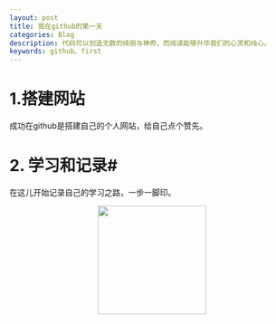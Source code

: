```yaml
---
layout: post
title: 我在github的第一天
categories: Blog
description: 代码可以创造无数的绮丽与神奇，而阅读能够升华我们的心灵和纯心。
keywords: github、first
---
```



# 1.搭建网站 #
  成功在github是搭建自己的个人网站，给自己点个赞先。
# 2. 学习和记录#
  在这儿开始记录自己的学习之路，一步一脚印。
<div align="center"><img width="192px" height="192px" src="https://15311110209.github.io//assets/images/qrcode.jpg"/></div>

